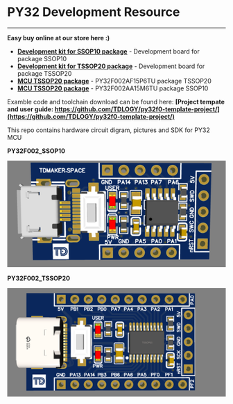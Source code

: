 # PY32 Development Resource
---
__Easy buy online at our store here :)__

- __[Development kit for SSOP10 package](https://linhkienthuduc.com/kit-phat-trien-py32f002-tssop20-ho-tro-lap-trinh-arm-cortex-m0)__ - Development board for package SSOP10
- __[Development kit for TSSOP20 package](https://linhkienthuduc.com/kit-phat-trien-py32f002-ssop10-ho-tro-lap-trinh-arm-cortex-m0)__ - Development board for package TSSOP20
- __[MCU TSSOP20 package](https://linhkienthuduc.com/kit-phat-trien-py32f002-tssop20-ho-tro-lap-trinh-arm-cortex-m0)__ - PY32F002AF15P6TU package TSSOP20
- __[MCU TSSOP20 package](https://linhkienthuduc.com/py32f002aa15m6tu-essop-10-vi-dieu-khien-32bit-arm-cortex-m0-mcu)__ - PY32F002AA15M6TU package SSOP10


Examble code and toolchain download can be found here: __[Project tempate and user guide: https://github.com/TDLOGY/py32f0-template-project/](https://github.com/TDLOGY/py32f0-template-project/)__

This repo contains hardware circuit digram, pictures and SDK for PY32 MCU

**PY32F002_SSOP10**

![PY32F002_SSOP10](PY32F002_SSOP10_DEV_KIT_PIC.png)

**PY32F002_TSSOP20**

![PY32F002_TSSOP20](PY32F002_TSSOP20_DEV_KIT_PIC.png)

